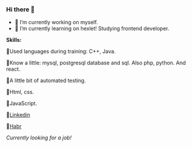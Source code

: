### Hi there 👋

- 🔭 I’m currently working on myself. 
- 🌱 I’m currently learning on hexlet! Studying frontend developer.

**Skills:**

🚀Used languages during training: C++, Java.

🚀Know a little: mysql, postgresql database and sql. Also php, python. And react.

🚀A little bit of automated testing.

🎯Html, css.

🎯JavaScript.

🔭[Linkedin](https://www.linkedin.com/in/%D0%B0%D0%BB%D0%B5%D0%BA%D1%81%D0%B0%D0%BD%D0%B4%D1%80%D0%B0-%D0%B7%D0%BE%D0%BB%D0%BE%D1%82%D1%83%D1%85%D0%B8%D0%BD%D0%B0-a9241521a/)

🔭[Habr](https://career.habr.com/life_cat)

*Currently looking for a job!*
